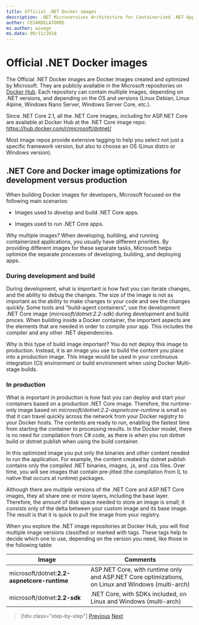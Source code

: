 ```yaml
---
title: Official .NET Docker images
description: .NET Microservices Architecture for Containerized .NET Applications | Official .NET Docker images
author: CESARDELATORRE
ms.author: wiwagn
ms.date: 09/11/2018
---
```

# Official .NET Docker images

The Official .NET Docker images are Docker images created and optimized by Microsoft. They are publicly available in the Microsoft repositories on [Docker Hub](https://hub.docker.com/u/microsoft/). Each repository can contain multiple images, depending on .NET versions, and depending on the OS and versions (Linux Debian, Linux Alpine, Windows Nano Server, Windows Server Core, etc.).

Since .NET Core 2.1, all the .NET Core images, including for ASP.NET Core are available at Docker Hub at the .NET Core image repo: https://hub.docker.com/r/microsoft/dotnet/

Most image repos provide extensive tagging to help you select not just a specific framework version, but also to choose an OS (Linux distro or Windows version).

## .NET Core and Docker image optimizations for development versus production

When building Docker images for developers, Microsoft focused on the following main scenarios:

-   Images used to *develop* and build .NET Core apps.

-   Images used to *run* .NET Core apps.

Why multiple images? When developing, building, and running containerized applications, you usually have different priorities. By providing different images for these separate tasks, Microsoft helps optimize the separate processes of developing, building, and deploying apps.

### During development and build

During development, what is important is how fast you can iterate changes, and the ability to debug the changes. The size of the image is not as important as the ability to make changes to your code and see the changes quickly. Some tools and "build-agent containers", use the development .NET Core image (*microsoft/dotnet:2.2-sdk*) during development and build proces. When building inside a Docker container, the important aspects are the elements that are needed in order to compile your app. This includes the compiler and any other .NET dependencies.

Why is this type of build image important? You do not deploy this image to production. Instead, it is an image you use to build the content you place into a production image. This image would be used in your continuous integration (CI) environment or build environment when using Docker Multi-stage builds.

### In production

What is important in production is how fast you can deploy and start your containers based on a production .NET Core image. Therefore, the runtime-only image based on *microsoft/dotnet:2.2-aspnetcore-runtime* is small so that it can travel quickly across the network from your Docker registry to your Docker hosts. The contents are ready to run, enabling the fastest time from starting the container to processing results. In the Docker model, there is no need for compilation from C\# code, as there is when you run dotnet build or dotnet publish when using the build container.

In this optimized image you put only the binaries and other content needed to run the application. For example, the content created by dotnet publish contains only the compiled .NET binaries, images, .js, and .css files. Over time, you will see images that contain pre-jitted (the compilation from IL to native that occurs at runtime) packages.

Although there are multiple versions of the .NET Core and ASP.NET Core images, they all share one or more layers, including the base layer. Therefore, the amount of disk space needed to store an image is small; it consists only of the delta between your custom image and its base image. The result is that it is quick to pull the image from your registry.

When you explore the .NET image repositories at Docker Hub, you will find multiple image versions classified or marked with tags. These tags help to decide which one to use, depending on the version you need, like those in the following table:

| Image                                       | Comments                                                                                          |
| ------------------------------------------- | ------------------------------------------------------------------------------------------------- |
| microsoft/dotnet:**2.2-aspnetcore-runtime** | ASP.NET Core, with runtime only and ASP.NET Core optimizations, on Linux and Windows (multi-arch) |
| microsoft/dotnet:**2.2-sdk**                | .NET Core, with SDKs included, on Linux and Windows (multi-arch)                                  |

>[!div class="step-by-step"]
>[Previous](net-container-os-targets.md)
>[Next](../architect-microservice-container-applications/index.md)